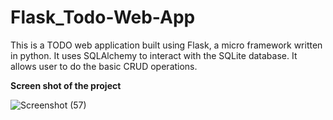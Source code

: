 # Flask_Todo-Web-App
This is a TODO web application built using Flask, a micro framework written in python.
It uses SQLAlchemy to interact with the SQLite database.
It allows user to do the basic CRUD operations.

**Screen shot of the project**

![Screenshot (57)](https://user-images.githubusercontent.com/65031135/211066245-6e3f9ecb-fda6-4e20-bbe7-f0a4fc056c5f.png)
